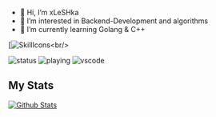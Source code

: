 - 👋 Hi, I’m xLeSHka
- 👀 I’m interested in Backend-Development and algorithms
- 🌱 I’m currently learning Golang & C++

[![SkillIcons](https://skillicons.dev/icons?i=golang,cpp,md,c#,postgresql,redis,docker,postman,git,obsidian")<br/>

![status](https://nocache.advaith.workers.dev?url=https://img.shields.io/endpoint?url=https://dev.discordprofiles.me/api/badge/status/780774721901166603?simple=true)
![playing](https://nocache.advaith.workers.dev?url=https://img.shields.io/endpoint?url=https://dev.discordprofiles.me/api/badge/playing/780774721901166603)
![vscode](https://nocache.advaith.workers.dev?url=https://img.shields.io/endpoint?url=https://dev.discordprofiles.me/api/badge/vscode/780774721901166603)

## My Stats
<a href="https://github.com/anuraghazra/github-readme-stats">
  <img src="https://github-readme-stats.vercel.app/api?username=xLeSHka&hide_rank=true&theme=dracula" alt="Github Stats"/>
</a>
